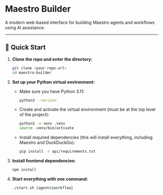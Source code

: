 # Maestro Builder

A modern web-based interface for building Maestro agents and workflows using AI assistance.

---

## 🚀 Quick Start

1. **Clone the repo and enter the directory:**
   ```bash
   git clone <your-repo-url>
   cd maestro-builder
   ```

2. **Set up your Python virtual environment:**
   - Make sure you have Python 3.11:
     ```bash
     python3 --version
     ```
   - Create and activate the virtual environment (must be at the top level of the project):
     ```bash
     python3 -m venv .venv
     source .venv/bin/activate
     ```
   - Install required dependencies (this will install everything, including Maestro and DuckDuckGo):
     ```bash
     pip install -r api/requirements.txt
     ```

3. **Install frontend dependencies:**
   ```bash
   npm install
   ```

4. **Start everything with one command:**
   ```bash
   ./start.sh [agents|workflow]
   ```